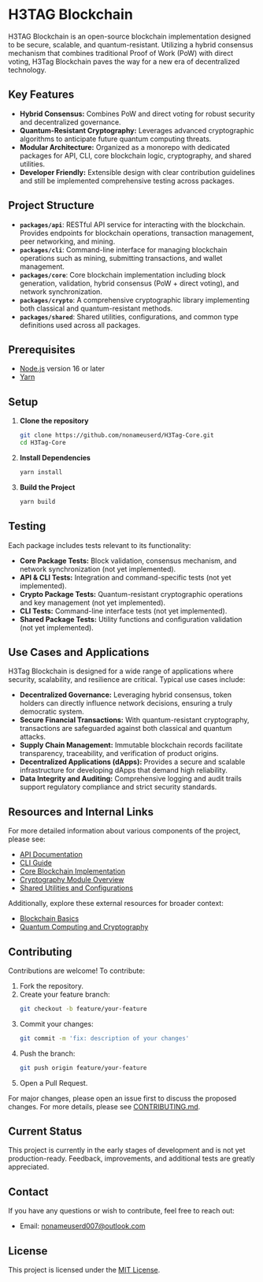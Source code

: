 # H3TAG Blockchain

H3TAG Blockchain is an open-source blockchain implementation designed to be secure, scalable, and quantum-resistant. Utilizing a hybrid consensus mechanism that combines traditional Proof of Work (PoW) with direct voting, H3Tag Blockchain paves the way for a new era of decentralized technology.

## Key Features

- **Hybrid Consensus:** Combines PoW and direct voting for robust security and decentralized governance.
- **Quantum-Resistant Cryptography:** Leverages advanced cryptographic algorithms to anticipate future quantum computing threats.
- **Modular Architecture:** Organized as a monorepo with dedicated packages for API, CLI, core blockchain logic, cryptography, and shared utilities.
- **Developer Friendly:** Extensible design with clear contribution guidelines and still be implemented comprehensive testing across packages.

## Project Structure

- **`packages/api`**: RESTful API service for interacting with the blockchain. Provides endpoints for blockchain operations, transaction management, peer networking, and mining.
- **`packages/cli`**: Command-line interface for managing blockchain operations such as mining, submitting transactions, and wallet management.
- **`packages/core`**: Core blockchain implementation including block generation, validation, hybrid consensus (PoW + direct voting), and network synchronization.
- **`packages/crypto`**: A comprehensive cryptographic library implementing both classical and quantum-resistant methods.
- **`packages/shared`**: Shared utilities, configurations, and common type definitions used across all packages.

## Prerequisites

- [Node.js](https://nodejs.org/) version 16 or later
- [Yarn](https://yarnpkg.com/)

## Setup

1. **Clone the repository**
   ```bash
   git clone https://github.com/nonameuserd/H3Tag-Core.git
   cd H3Tag-Core
   ```
2. **Install Dependencies**
   ```bash
   yarn install
   ```
3. **Build the Project**
   ```bash
   yarn build
   ```

## Testing

Each package includes tests relevant to its functionality:

- **Core Package Tests:** Block validation, consensus mechanism, and network synchronization (not yet implemented).
- **API & CLI Tests:** Integration and command-specific tests (not yet implemented).
- **Crypto Package Tests:** Quantum-resistant cryptographic operations and key management (not yet implemented).
- **CLI Tests:** Command-line interface tests (not yet implemented).
- **Shared Package Tests:** Utility functions and configuration validation (not yet implemented).

## Use Cases and Applications

H3Tag Blockchain is designed for a wide range of applications where security, scalability, and resilience are critical. Typical use cases include:

- **Decentralized Governance:** Leveraging hybrid consensus, token holders can directly influence network decisions, ensuring a truly democratic system.
- **Secure Financial Transactions:** With quantum-resistant cryptography, transactions are safeguarded against both classical and quantum attacks.
- **Supply Chain Management:** Immutable blockchain records facilitate transparency, traceability, and verification of product origins.
- **Decentralized Applications (dApps):** Provides a secure and scalable infrastructure for developing dApps that demand high reliability.
- **Data Integrity and Auditing:** Comprehensive logging and audit trails support regulatory compliance and strict security standards.

## Resources and Internal Links

For more detailed information about various components of the project, please see:

- [API Documentation](packages/api/README.md)
- [CLI Guide](packages/cli/README.md)
- [Core Blockchain Implementation](packages/core/README.md)
- [Cryptography Module Overview](packages/crypto/README.md)
- [Shared Utilities and Configurations](packages/shared/README.md)

Additionally, explore these external resources for broader context:

- [Blockchain Basics](https://www.investopedia.com/terms/b/blockchain.asp)
- [Quantum Computing and Cryptography](https://www.ibm.com/quantum-computing/learn/what-is-quantum-computing)

## Contributing

Contributions are welcome! To contribute:

1. Fork the repository.
2. Create your feature branch:
   ```bash
   git checkout -b feature/your-feature
   ```
3. Commit your changes:
   ```bash
   git commit -m 'fix: description of your changes'
   ```
4. Push the branch:
   ```bash
   git push origin feature/your-feature
   ```
5. Open a Pull Request.

For major changes, please open an issue first to discuss the proposed changes. For more details, please see [CONTRIBUTING.md](CONTRIBUTING.md).

## Current Status

This project is currently in the early stages of development and is not yet production-ready. Feedback, improvements, and additional tests are greatly appreciated.

## Contact

If you have any questions or wish to contribute, feel free to reach out:

- Email: [nonameuserd007@outlook.com](mailto:nonameuserd007@outlook.com)

## License

This project is licensed under the [MIT License](LICENSE).
